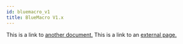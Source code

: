 ```yaml
---
id: bluemacro_v1
title: BlueMacro V1.x
---
```


This is a link to [another document.](doc3.md) This is a link to an [external page.](http://www.example.com/)
